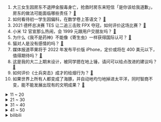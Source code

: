 1. 大三女生因房东不退押金服毒身亡，抢救时房东来短信「是你该给我道歉」，房东的做法可能面临哪些责任？ [:link:](https://www.zhihu.com/question/507871462)
2. 如何看待初一学生因偏科，在数学卷上答语文？ [:link:](https://www.zhihu.com/question/507641569)
3. 2021 德杯总决赛 TES 让二追三击败 FPX 夺冠，如何评价这场比赛？ [:link:](https://www.zhihu.com/question/508458282)
4. 小米 12 官宣那么热闹，会 1999 元跟用户交朋友吗？ [:link:](https://www.zhihu.com/question/507679431)
5. 为什么《我不是药神》不能像《寄生虫》一样获得国际认可？ [:link:](https://www.zhihu.com/question/396970869)
6. 猫对人是没有感情的吗？ [:link:](https://www.zhihu.com/question/27378204)
7. 媒体报道苹果将于 2022 年发布平价版 iPhone，定价或将在 400 美元以下，值得期待吗？ [:link:](https://www.zhihu.com/question/508069117)
8. 这是我的大二上期末设计，被同学摁在地上锤，请问可以给点改进的建议吗？ [:link:](https://www.zhihu.com/question/508085954)
9. 如何评价《士兵突击》成才的给烟行为？ [:link:](https://www.zhihu.com/question/56063654)
10. 如果世界上所有人都变成了海豚，并自动地均匀地掉进太平洋，同时智商不变，能不能发展出现有的文明成果？ [:link:](https://www.zhihu.com/question/481463908)
<details>
<summary>11 ~ 20</summary>

11. 如何看待三只松鼠广告宣传被质疑故意丑化国人，公司发表声明称「妆容基于个人特征打造，无刻意丑化」？ [:link:](https://www.zhihu.com/question/508326550)
12. 2021 年，你最满意的一笔投资是什么？ [:link:](https://www.zhihu.com/question/507963919)
13. 如果神话传说都是真的，世界会变成什么样子？ [:link:](https://www.zhihu.com/question/36260262)
14. 可以分享一些正能量的好句子吗？ [:link:](https://www.zhihu.com/question/506687918)
15. 2021 年 Steam 冬促已开启，有哪些超值的游戏推荐？ [:link:](https://www.zhihu.com/question/507856921)
16. 真的有人可以忘记自己喜欢很久的人吗？ [:link:](https://www.zhihu.com/question/504957523)
17. 《三国杀》张角和张飞哪个拿到龙胆收益最大？ [:link:](https://www.zhihu.com/question/503035560)
18. 有没有结局 be 的虐文？ [:link:](https://www.zhihu.com/question/441810478)
19. 大家有没有文笔好的追妻火葬场小说推荐？ [:link:](https://www.zhihu.com/question/470451550)
20. 女生冬天应该穿什么样的裤子？ [:link:](https://www.zhihu.com/question/299786519)
</details>
<details>
<summary>21 ~ 30</summary>

21. 如何看待「张北数据中心利用冷风降温，每年节省8万吨标煤」，生活中还有哪些节能减碳的神操作？ [:link:](https://www.zhihu.com/question/507736635)
22. 美赴华航班飞行途中突然返航，机上大批中国乘客无法按计划回国，原因到底是啥？ [:link:](https://www.zhihu.com/question/508217985)
23. 乐山一男子称火锅中吃出避孕套，警方通报系食客对收费价格心存不满寻衅滋事，如何评价食客这一行为？ [:link:](https://www.zhihu.com/question/507770717)
24. 看完孙卓姐姐写的文章《亲爱的弟弟》你有何感想？ [:link:](https://www.zhihu.com/question/506786356)
25. 西安女大学生喝农药身亡，律师称「房东无刑事责任，家属可提起民事诉讼要求房东担责」，该事件将如何解决？ [:link:](https://www.zhihu.com/question/507943221)
26. 立陶宛总理向美国务卿指责中国，外交部回应「立方应自省而非抱美国大腿」，如何评价立陶宛的行为？ [:link:](https://www.zhihu.com/question/507768062)
27. 怎么才能忘掉一个爱了很久的人? [:link:](https://www.zhihu.com/question/507669563)
28. 大家建议高中退学追梦吗? [:link:](https://www.zhihu.com/question/507998004)
29. 波兰为什么能诞生那么多游戏大厂? [:link:](https://www.zhihu.com/question/507957646)
30. 如何看待时隔三年「送死流」赛恩又火起来了？它该怎么玩又该如何克制？ [:link:](https://www.zhihu.com/question/507731887)
</details>
<details>
<summary>31 ~ 40</summary>

31. 如何评价 2022 法硕专业课难度？ [:link:](https://www.zhihu.com/question/508387908)
32. 如何看待年度游戏《双人成行》制作人提到「半数玩家来自中国」？为什么在中国这么火？ [:link:](https://www.zhihu.com/question/507701497)
33. 你们谈恋爱累吗？ [:link:](https://www.zhihu.com/question/399471584)
34. 小米 12 没有选择 2K 分辨率屏幕，为保证续航考虑，对此你有哪些评价？ [:link:](https://www.zhihu.com/question/508018353)
35. 2021 赛季中超山东泰山 2:0 河北队提前 3 轮夺冠，如何评价山东队本赛季的表现？ [:link:](https://www.zhihu.com/question/508451693)
36. 高三的你处于一个怎样的状态? [:link:](https://www.zhihu.com/question/310950607)
37. 如果你穿越到修真世界，却意外发现人的灵气完全取决于肌肉量，会发生什么剧情？ [:link:](https://www.zhihu.com/question/506261980)
38. 你最喜欢喝的饮料是什么？ [:link:](https://www.zhihu.com/question/295145834)
39. 2021 年你做过最棒的事是什么？ [:link:](https://www.zhihu.com/question/507692074)
40. 如何以「我穿越了，被折辱的质子正抬头望着我……」为开头写一篇反转文？ [:link:](https://www.zhihu.com/question/500514247)
</details>
<details>
<summary>41 ~ 50</summary>

41. 股票中的“压力位”和“支撑位”是如何决定的？ [:link:](https://www.zhihu.com/question/305868502)
42. 12 月 25 日陕西新增本土确诊病例 157 例，西安市 155 例、咸阳市 2 例，目前情况如何？ [:link:](https://www.zhihu.com/question/508368277)
43. 如何评价 2022 考研数学试题，数学一、数学二和数学三难度如何？ [:link:](https://www.zhihu.com/question/508289493)
44. 华为发布首款鸿蒙汽车 AITO 问界 M5，该款汽车有哪些亮点值得关注？是否值得入手？ [:link:](https://www.zhihu.com/question/507970125)
45. 家庭中哪些家具根本没必要买？ [:link:](https://www.zhihu.com/question/462601767)
46. 游戏《双人成行》Steam 是不是只用一个人买然后可以两人玩？ [:link:](https://www.zhihu.com/question/452248276)
47. 《鬼灭之刃》温柔的鬼杀队可以为了保护每一个民众付出生命，选拔队员的方式是不是太残暴了？ [:link:](https://www.zhihu.com/question/503904844)
48. 裸考考研有必要参加考试吗？ [:link:](https://www.zhihu.com/question/38707397)
49. 《原神》里有什么值得摘抄的句子？ [:link:](https://www.zhihu.com/question/503759306)
50. 有没有甜到在床上打滚的完结甜文？ [:link:](https://www.zhihu.com/question/462480016)
</details><details>
<summary>bilibili</summary>

1. 【泛式/剧情MAD】无败的陨落，奇迹的复活!「T.E.I.O」 [:link:](//www.bilibili.com/video/BV1jF411B7sw)
2. 不要“做”挑战？（十三期下或十四期） [:link:](//www.bilibili.com/video/BV1hL41157He)
3. “总有一天，全城的狗，都要高看我！” [:link:](//www.bilibili.com/video/BV18D4y1c7BM)
4. 最能让带英破防的人是谁？【硬核狠人21】 [:link:](//www.bilibili.com/video/BV16F411B744)
5. 【腾格尔对《热爱105℃的你》下手了】耳朵听完，烫到嘴了！ [:link:](//www.bilibili.com/video/BV1f34y167NR)
6. 2098年12月26日，分享一则新闻。 [:link:](//www.bilibili.com/video/BV1VF41167yr)
7. 2021年，漠叔都干了什么 [:link:](//www.bilibili.com/video/BV1zS4y1Q7kq)
8. 夜店8888一瓶酒！音量炸裂，舞池狂嗨，胖富豪嘴都笑裂了【还债系列ep02-Master】 [:link:](//www.bilibili.com/video/BV1RP4y1H7pd)
9. “这游戏……也太好玩了吧！” [:link:](//www.bilibili.com/video/BV1eF411B7nT)
10. 《原神》2.4版本PV：「飞彩镌流年」 [:link:](//www.bilibili.com/video/BV12D4y1c76E)
<details>
<summary>11 ~ 20</summary>

11. 五位数奖学金，高消费安排上了家人们 [:link:](//www.bilibili.com/video/BV1H3411v75V)
12. 画大饼 [:link:](//www.bilibili.com/video/BV1or4y1U7Zr)
13. 《水浒传》原著影视全解读！带你看懂奇书与神剧！（P1高俅发迹） [:link:](//www.bilibili.com/video/BV16F411B7Ek)
14. 因为搞钱，我进了派出所。。。 [:link:](//www.bilibili.com/video/BV1cq4y1m7L5)
15. 【圣 诞 烧 鸡 舞 】 [:link:](//www.bilibili.com/video/BV1GZ4y1X7om)
16. 原神里的二次元彩蛋【第二期】 [:link:](//www.bilibili.com/video/BV1G3411v7Mn)
17. 红伞伞，白杆杆，做了一周手酸酸。。 [:link:](//www.bilibili.com/video/BV1MM4y1w79w)
18. 当Bbox达人在地下车库用嘴巴模仿小号会发生什么 [:link:](//www.bilibili.com/video/BV1n3411v7vV)
19. 【全网最细，不细抽我】我算出了爱情公寓有多大？b站第一人 [:link:](//www.bilibili.com/video/BV1hF411B7or)
20. 【半佛】花呗都被消费主义吓到了 [:link:](//www.bilibili.com/video/BV1sS4y1M7f5)
</details>
<details>
<summary>21 ~ 30</summary>

21. 啥家庭能天天吃这个啊…… [:link:](//www.bilibili.com/video/BV1Z34y167su)
22. 【周杰伦】五首连唱《三年二班+她的睫毛》、《等你下课》、《我的地盘+七里香》|动感地带·15th咪咕 [:link:](//www.bilibili.com/video/BV1XP4y1H723)
23. 我猜出了这玩意儿的配方~然后做了一棵好大的树 [:link:](//www.bilibili.com/video/BV1jF411B7n7)
24. 僵尸摔被遗忘的国粹， 被称为是京剧中最难的动作，您的一句叫好是最大的支持！ [:link:](//www.bilibili.com/video/BV1Qb4y1v7mN)
25. 说实话有点小后悔当初发了那条动态 [:link:](//www.bilibili.com/video/BV1di4y197au)
26. 《明日方舟》EP - Melting White [:link:](//www.bilibili.com/video/BV1pa41167XE)
27. 【再放送】rerorerorerorero [:link:](//www.bilibili.com/video/BV1h44y1J7bm)
28. 今天，纪念一代伟人毛泽东 [:link:](//www.bilibili.com/video/BV1uL4y1n7zA)
29. B站以前的LV6 VS 现在的LV6 2.0 [:link:](//www.bilibili.com/video/BV1Hi4y1R7gy)
30. 司令体验镇魂曲 [:link:](//www.bilibili.com/video/BV1Gq4y1m71y)
</details>
<details>
<summary>31 ~ 40</summary>

31. 标准粤语，高手过招 [:link:](//www.bilibili.com/video/BV1xa41167gV)
32. 【时代少年团专访】B站居然被他们玩明白了！？【bilibili星访问 第127期】 [:link:](//www.bilibili.com/video/BV1ca41167qq)
33. 【配音】三神凑不出一摩拉 [:link:](//www.bilibili.com/video/BV1PR4y1s7Kw)
34. 有效化妆教程（敲实用） [:link:](//www.bilibili.com/video/BV1Pu411S7WU)
35. 垂 死 病 中 惊 坐 起      大 喊 姐 姐 我 可 以 [:link:](//www.bilibili.com/video/BV1Zi4y197FG)
36. 200%最强美食还原“蟹黄堡”！掉san版... [:link:](//www.bilibili.com/video/BV15R4y1s7Vn)
37. 【第五人格】【深渊的呼唤V】宣传视频 《大都会-Metropolis》 [:link:](//www.bilibili.com/video/BV1gL4y1n7oF)
38. 国际大赛友谊第一（个别情况除外） [:link:](//www.bilibili.com/video/BV1HF411B7bJ)
39. “大胆点生活，你没有那么多观众” [:link:](//www.bilibili.com/video/BV1Ab4y1v7Yd)
40. 蜘 蛛 感 应 [:link:](//www.bilibili.com/video/BV1A34y1r7CN)
</details>
<details>
<summary>41 ~ 50</summary>

41. 希望你能看看。 [:link:](//www.bilibili.com/video/BV14m4y197JJ)
42. 我们曾以为一切都来得及 [:link:](//www.bilibili.com/video/BV1pm4y197cq)
43. 【官方MV】宇多田光 - 《One Last Kiss》（电影《新·福音战士剧场版：终》主题曲） [:link:](//www.bilibili.com/video/BV1Sg411w7T9)
44. 《重返未来：1999》首测预告PV 实机首曝 招募开启！ [:link:](//www.bilibili.com/video/BV1aL4y1H7L6)
45. 【唐诗逸新舞】洛阳旧事，一舞盛唐。国家队带你看真正的绝对演绎！【超清4k美颜暴击】 [:link:](//www.bilibili.com/video/BV1zL4y1n7Jv)
46. 有男朋友了? 回国?｜生活费｜留学｜焦虑｜一年一度读评论！ [:link:](//www.bilibili.com/video/BV1BD4y1c7H1)
47. 【原神三神】青花瓷 [:link:](//www.bilibili.com/video/BV1pm4y197z5)
48. 疑用工单位拖欠工资，工人抡大锤砸墙 [:link:](//www.bilibili.com/video/BV1ca41167n2)
49. 踢爆卫星？爆肝30天，我们在现实中拍出柯南腿的真正力量！！ [:link:](//www.bilibili.com/video/BV1GS4y1M7Kg)
50. 圣诞心愿：希望我永远18岁（开枪 [:link:](//www.bilibili.com/video/BV13Z4y1X7aC)
</details>
<details>
<summary>51 ~ 60</summary>

51. 冷水浴有危险！请勿模仿！2021年12月24号朝阳冬泳怪鸽冷水浴健身梅开二度！坚持就是胜利！加油！奥利给！哈哈哈哈哈哈我 [:link:](//www.bilibili.com/video/BV1KF411B7Xo)
52. 您好，欢迎光临“维式蛋糕房”！ [:link:](//www.bilibili.com/video/BV1cL41177oz)
53. 男人为什么要努力 [:link:](//www.bilibili.com/video/BV1wq4y1m7Sp)
54. 啊哈哈哈哈，圣诞来咯 [:link:](//www.bilibili.com/video/BV1tP4y1H7T5)
55. 【同人动画】儿童迪迦5：深海霸王-阿古茹！！！！！！！ [:link:](//www.bilibili.com/video/BV1AR4y1s7xs)
56. 来自祖国的温暖！骑行博主异国骑行遇中国铁建，被邀回“家”吃饭 [:link:](//www.bilibili.com/video/BV12i4y197yc)
57. 自制植物大战僵尸...房顶它破了！ [:link:](//www.bilibili.com/video/BV1ST4y1f7pB)
58. 【TF家族】冬日特辑——《2021下雪的夜》 [:link:](//www.bilibili.com/video/BV1Gu411S7t8)
59. 40万粉！感谢大家！继续走吧，莫回头啦 [:link:](//www.bilibili.com/video/BV1aD4y1c7Jg)
60. 【快感上瘾?】如何欺骗大脑做困难的事! [:link:](//www.bilibili.com/video/BV1CP4y1H7SB)
</details>
<details>
<summary>61 ~ 70</summary>

61. 有鸡不吃非要吃鸡骨头？红楼梦里的菜真是让人捉摸不透… [:link:](//www.bilibili.com/video/BV1tS4y1M7AY)
62. B站跨晚⚠️绝密录像 [:link:](//www.bilibili.com/video/BV1Jq4y1m76r)
63. “卧槽，短短几秒，央视记者就泪崩了，队长，快救救我” [:link:](//www.bilibili.com/video/BV1mr4y1U7nW)
64. 【医学博士】住手！不要再伤害你的眼睛 I 隐形眼镜怎么选？ [:link:](//www.bilibili.com/video/BV1Wu411S7mr)
65. 危险♂派对 [:link:](//www.bilibili.com/video/BV18L411j7Es)
66. 这首德国歌上了中国热搜，但是歌词内容太缺德！ [:link:](//www.bilibili.com/video/BV1yY411H7b1)
67. 【原神】策划：穷操心 [:link:](//www.bilibili.com/video/BV1zT4y1f7TA)
68. 语文课本第一励志文，看过完整版后你还会被它感动吗？ [:link:](//www.bilibili.com/video/BV1sS4y1M7tj)
69. 【英文脱口秀互动】正常关系 [:link:](//www.bilibili.com/video/BV1pP4y1J7Yh)
70. 让粉丝决定我的一日三餐，他们竟然全叫我喝芦荟汁儿？ [:link:](//www.bilibili.com/video/BV1c34y1r7At)
</details>
<details>
<summary>71 ~ 80</summary>

71. 后妈茶话会原版配音 [:link:](//www.bilibili.com/video/BV1om4y1X7Ey)
72. 圣 诞 杰 [:link:](//www.bilibili.com/video/BV1Xr4y1U7dh)
73. 一开始以为只是圣诞家庭游戏，看到最后... [:link:](//www.bilibili.com/video/BV1BM4y1c7QE)
74. 圣诞节吃饺子吗？不吃饺子的节日我不过 [:link:](//www.bilibili.com/video/BV1J34y1r7R7)
75. 小伙靠蹬自行车赚了1500万，却只能住3平米小屋，吃垃圾食品！ [:link:](//www.bilibili.com/video/BV1V44y177J3)
76. 有人要和我挑战蓝线吗？ [:link:](//www.bilibili.com/video/BV1yL411j75j)
77. “动物缺德行为大赏” [:link:](//www.bilibili.com/video/BV17a41167HX)
78. 10元一份，碳水含量爆表！这东西为什么能火爆南方校门口？ [:link:](//www.bilibili.com/video/BV1GZ4y1D7vX)
79. 其实我很孤独... [:link:](//www.bilibili.com/video/BV1UY411H7zj)
80. 陈奕迅《圣诞结》《Lonely Christmas》双金曲！祝大家圣诞快乐 [:link:](//www.bilibili.com/video/BV1w34y1r76n)
</details>
<details>
<summary>81 ~ 90</summary>

81. 我把高级特工穿山甲做成了游戏！玩新游戏多是一件美事啊~ [:link:](//www.bilibili.com/video/BV1YS4y1M7Ui)
82. 滨州学院军训顺拐被教练拉出来唱歌的那个男孩来了，本人来了，谢谢大家喜欢，《新贵妃醉酒》完整版 [:link:](//www.bilibili.com/video/BV1Ar4y1S7eq)
83. 【罗翔】妖精骗婚？法律倒真的没考虑过这个问题…… [:link:](//www.bilibili.com/video/BV1zL4y1n7Yv)
84. 孤独在黄昏里散步，惆怅已经没有力气再去控制你的情绪，我流逝的青春啊~ [:link:](//www.bilibili.com/video/BV1uL4y1n7ep)
85. 生活真让猫头大！ [:link:](//www.bilibili.com/video/BV1a3411x7p3)
86. 【时光音乐会】林志炫诵词般的吟唱《知否知否》 [:link:](//www.bilibili.com/video/BV1NS4y1M7D8)
87. 抽到一斗一定不能错过这个桥「原神」 [:link:](//www.bilibili.com/video/BV1Au411S7z2)
88. 学会这一招，你的糖葫芦能比别人多卖5块钱！ [:link:](//www.bilibili.com/video/BV1sS4y1M7RG)
89. “从这一刻开始，多了五个脑溢血” [:link:](//www.bilibili.com/video/BV1QT4y1f7qp)
90. 这  都  什  么  妖  魔  鬼  怪！！ [:link:](//www.bilibili.com/video/BV1f44y1j7dk)
</details>
<details>
<summary>91 ~ 100</summary>

91. 【原神·角色集结】帅到爆炸！美到窒息！（2.3元素篇） [:link:](//www.bilibili.com/video/BV1FS4y1M7m3)
92. 这颗猫猫头好Q弹！ [:link:](//www.bilibili.com/video/BV1Xb4y1v7sH)
93. 听说分享欲是藏不住的喜欢 [:link:](//www.bilibili.com/video/BV17F411B7sY)
94. 印度街头吃小时候的回忆，酸角！ [:link:](//www.bilibili.com/video/BV1bY411H7Fa)
95. 猪柳蛋：你好，我是睡务局局长，需要在你家旅馆试睡一场 [:link:](//www.bilibili.com/video/BV1oM4y1c7iH)
96. 当其他玩家需要定时为我进行「健康护理」!!?? [:link:](//www.bilibili.com/video/BV12P4y1H7Rb)
97. 这MC可以让你体会什么叫折磨！！ [:link:](//www.bilibili.com/video/BV1mL411j7VC)
98. 票房对沈腾影响有多大？ [:link:](//www.bilibili.com/video/BV1um4y197vL)
99. 爆肝6个月，我自制的浏览器主页迎来今年最大更新！ [:link:](//www.bilibili.com/video/BV1kT4y1f7uo)
100. 用容嬷嬷的声音叫老公起床，一醒来就是四大名著！ [:link:](//www.bilibili.com/video/BV1Gr4y1S744)
</details></details>